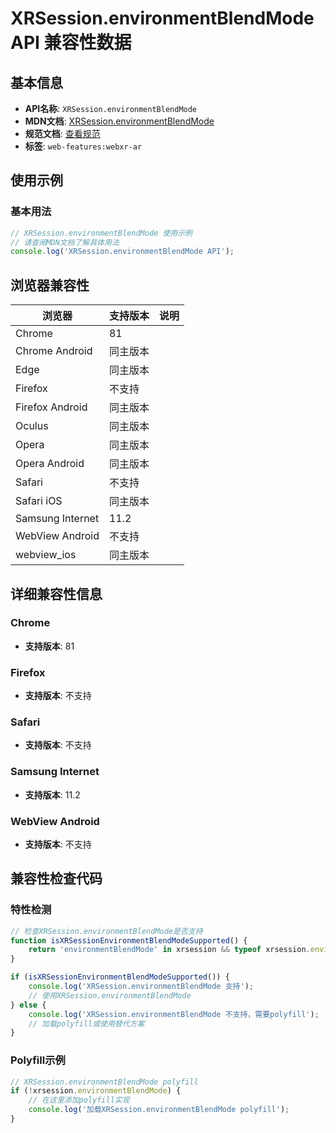 # XRSession.environmentBlendMode API 兼容性数据

## 基本信息

- **API名称**: `XRSession.environmentBlendMode`
- **MDN文档**: [XRSession.environmentBlendMode](https://developer.mozilla.org/docs/Web/API/XRSession/environmentBlendMode)
- **规范文档**: [查看规范](https://immersive-web.github.io/webxr-ar-module/#dom-xrsession-environmentblendmode)
- **标签**: `web-features:webxr-ar`

## 使用示例

### 基本用法

```javascript
// XRSession.environmentBlendMode 使用示例
// 请查阅MDN文档了解具体用法
console.log('XRSession.environmentBlendMode API');
```

## 浏览器兼容性

| 浏览器 | 支持版本 | 说明 |
|--------|----------|------|
| Chrome | 81 |  |
| Chrome Android | 同主版本 |  |
| Edge | 同主版本 |  |
| Firefox | 不支持 |  |
| Firefox Android | 同主版本 |  |
| Oculus | 同主版本 |  |
| Opera | 同主版本 |  |
| Opera Android | 同主版本 |  |
| Safari | 不支持 |  |
| Safari iOS | 同主版本 |  |
| Samsung Internet | 11.2 |  |
| WebView Android | 不支持 |  |
| webview_ios | 同主版本 |  |

## 详细兼容性信息

### Chrome

- **支持版本**: 81

### Firefox

- **支持版本**: 不支持

### Safari

- **支持版本**: 不支持

### Samsung Internet

- **支持版本**: 11.2

### WebView Android

- **支持版本**: 不支持

## 兼容性检查代码

### 特性检测

```javascript
// 检查XRSession.environmentBlendMode是否支持
function isXRSessionEnvironmentBlendModeSupported() {
    return 'environmentBlendMode' in xrsession && typeof xrsession.environmentBlendMode === 'function';
}

if (isXRSessionEnvironmentBlendModeSupported()) {
    console.log('XRSession.environmentBlendMode 支持');
    // 使用XRSession.environmentBlendMode
} else {
    console.log('XRSession.environmentBlendMode 不支持，需要polyfill');
    // 加载polyfill或使用替代方案
}
```

### Polyfill示例

```javascript
// XRSession.environmentBlendMode polyfill
if (!xrsession.environmentBlendMode) {
    // 在这里添加polyfill实现
    console.log('加载XRSession.environmentBlendMode polyfill');
}
```

